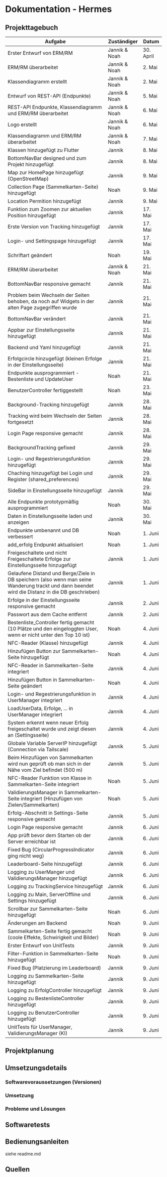 # Dokumentation - Hermes

## Projekttagebuch

| Aufgabe | Zuständiger | Datum |
|-|-|-|
Erster Entwurf von ERM/RM | Jannik & Noah | 30. April |
ERM/RM überarbeitet | Jannik & Noah | 2. Mai |
Klassendiagramm erstellt | Jannik & Noah | 2. Mai |
Entwurf von REST-API (Endpunkte) | Jannik & Noah | 5. Mai |
REST-API Endpunkte, Klassendiagramm und ERM/RM überarbeitet | Jannik & Noah | 6. Mai |
Logo erstellt | Jannik & Noah | 6. Mai
Klassendiagramm und ERM/RM überarbeitet | Jannik & Noah | 7. Mai |
Klassen hinzugefügt zu Flutter | Jannik | 8. Mai |
BottomNavBar designed und zum Projekt hinzugefügt | Jannik | 8. Mai |
Map zur HomePage hinzugefügt (OpenStreetMap) | Jannik | 9. Mai |
Collection Page (Sammelkarten-Seite) hinzugefügt | Noah | 9. Mai |
Location Permition hinzugefügt | Jannik | 9. Mai |
Funktion zum Zoomen zur aktuellen Position hinzugefügt | Jannik | 17. Mai |
Erste Version von Tracking hinzugefügt | Jannik | 17. Mai |
Login- und Settingspage hinzugefügt | Jannik | 17. Mai |
Schriftart geändert | Noah | 19. Mai |
ERM/RM überarbeitet | Jannik & Noah | 21. Mai |
BottomNavBar responsive gemacht | Jannik | 21. Mai |
Problem beim Wechseln der Seiten behoben, da noch auf Widgets in der alten Page zugegriffen wurde | Jannik | 21. Mai |
BottomNavBar verändert | Jannik | 21. Mai |
Appbar zur Einstellungsseite hinzugefügt | Jannik | 21. Mai | 
Backend und Yaml hinzugefügt | Jannik | 21. Mai |
Erfolgcircle hinzugefügt (kleinen Erfolge in der Einstellungsseite) | Jannik | 21. Mai |
Endpunkte ausprogrammiert - Bestenliste und UpdateUser | Noah | 21. Mai |
BenutzerController fertiggestellt | Noah | 23. Mai |
Background-Tracking hinzugefügt | Jannik | 28. Mai |
Tracking wird beim Wechseln der Seiten fortgesetzt | Jannik | 28. Mai |
Login Page responsive gemacht | Jannik | 28. Mai |
BackgroundTracking gefixed | Jannik | 29. Mai |
Login- und Regestrierungsfunktion hinzugefügt | Jannik | 29. Mai |
Chaching hinzugefügt bei Login und Register (shared_preferences) | Jannik | 29. Mai |
SideBar in Einstellungsseite hinzugefügt | Jannik | 29. Mai |
Alle Endpunkte prototypmäßig ausprogrammiert | Noah | 30. Mai |
Daten in Einstellungsseite laden und anzeigen | Jannik | 30. Mai |
Endpunkte umbenannt und DB verbessert | Noah | 1. Juni |
add_erfolg Endpunkt aktualisiert | Noah | 1. Juni |
Freigeschaltete und nicht Freigeschaltete Erfolge zur Einstellungsseite hinzugefügt | Jannik | 1. Juni |
Gelaufene Distand und Berge/Ziele in DB speichern (also wenn man seine Wanderung trackt und dann beendet wird die Distanz in die DB geschrieben) | Jannik | 1. Juni |
Erfolge in der Einstellungsseite responsive gemacht | Jannik | 2. Juni |
Passwort aus dem Cache entfernt | Jannik | 2. Juni |
Bestenliste_Controller fertig gemacht (10 Plätze und den eingeloggten User, wenn er nicht unter den Top 10 ist) | Noah | 4. Juni |
NFC-Reader (Klasse) hinzugefügt | Jannik | 4. Juni |
Hinzufügen Button zur Sammelkarten-Seite hinzugefügt | Noah | 4. Juni |
NFC-Reader in Sammelkarten-Seite integriert | Jannik | 4. Juni |
Hinzufügen Button in Sammelkarten-Seite geändert | Noah | 4. Juni |
Login- und Regestrierungsfunktion in UserManager integriert | Jannik | 4. Juni |
LoadUserData, Erfolge, ... in UserManager integriert | Jannik | 4. Juni |
System erkennt wenn neuer Erfolg freigeschaltet wurde und zeigt diesen an (Settingsseite) | Jannik | 4. Juni |
Globale Variable ServerIP hinzugefügt (Connection via Tailscale) | Jannik | 5. Juni |
Beim Hinzufügen von Sammelkarten wird nun geprüft ob man sich in der Nähe vom Ziel befindet (500 m) | Jannik | 5. Juni |
NFC-Reader Funktion von Klasse in Sammelkarten-Seite integriert | Noah | 5. Juni |
ValidierungsManager in Sammelkarten-Seite integriert (Hinzufügen von Zielen/Sammelkarten) | Noah | 5. Juni |
Erfolg-Abschnitt in Settings-Seite responsive gemacht | Jannik | 5. Juni |
Login Page responsive gemacht | Jannik | 6. Juni |
App prüft bevor dem Starten ob der Server erreichbar ist | Jannik | 6. Juni |
Fixed Bug (CircularProgressIndicator ging nicht weg) | Jannik | 6. Juni |
Leaderboard-Seite hinzugefügt | Jannik | 6. Juni |
Logging zu UserManger und ValidierungsManager hinzugefügt | Jannik | 6. Juni |
Logging zu TrackingService hinzugefügt | Jannik | 6. Juni |
Logging zu Main, ServerOffline und Settings hinzugefügt | Jannik | 6. Juni |
Scrollbar zur Sammelkarten-Seite hinzugefügt | Noah | 6. Juni |
Änderungen am Backend | Noah | 9. Juni |
Sammelkarten-Seite fertig gemacht (coole Effekte, Schwirigkeit und Bilder) | Noah | 9. Juni |
Erster Entwurf von UnitTests | Jannik | 9. Juni |
Filter-Funktion in Sammelkarten-Seite hinzugefügt | Noah | 9. Juni |
Fixed Bug (Platzierung im Leaderboard) | Jannik | 9. Juni |
Logging zu Sammelkarten-Seite hinzugefügt | Jannik | 9. Juni |
Logging zu ErfolgController hinzugefügt | Jannik | 9. Juni |
Logging zu BestenlisteController hinzugefügt | Jannik | 9. Juni |
Logging zu BenutzerController hinzugefügt | Jannik | 9. Juni |
UnitTests für UserManager, ValidierungsManager (KI) | Jannik | 9. Juni |
 
## Projektplanung

## Umsetzungsdetails

### Softwarevoraussetzungen (Versionen)

### Umsetzung

### Probleme und Lösungen

## Softwaretests 

## Bedienungsanleiten
siehe readme.md

## Quellen